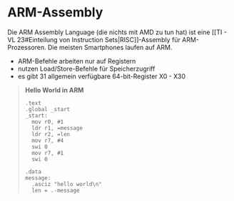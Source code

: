 # ARM-Assembly

Die ARM Assembly Language (die nichts mit AMD zu tun hat) ist eine [[TI - VL 23#Einteilung von Instruction Sets|RISC]]-Assembly für ARM-Prozessoren. 
Die meisten Smartphones laufen auf ARM.

- ARM-Befehle arbeiten nur auf Registern
- nutzen Load/Store-Befehle für Speicherzugriff
- es gibt 31 allgemein verfügbare 64-bit-Register X0 - X30

> **Hello World in ARM**
> ```ARM
> .text
> .global _start
> _start:
> 	mov r0, #1
> 	ldr r1, =message
> 	ldr r2, =len
> 	mov r7, #4
> 	swi 0
> 	mov r7, #1
> 	swi 0
> 	
> .data
> message:
> 	.asciz "hello world\n"
> 	len = .-message
> ```